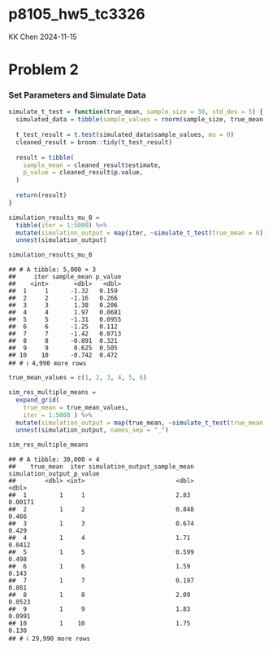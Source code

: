 p8105_hw5_tc3326
================
KK Chen
2024-11-15

# Problem 2

### Set Parameters and Simulate Data

``` r
simulate_t_test = function(true_mean, sample_size = 30, std_dev = 5) {
  simulated_data = tibble(sample_values = rnorm(sample_size, true_mean, std_dev))
  
  t_test_result = t.test(simulated_data$sample_values, mu = 0)
  cleaned_result = broom::tidy(t_test_result)
  
  result = tibble(
    sample_mean = cleaned_result$estimate,
    p_value = cleaned_result$p.value,
  )
  
  return(result)
}
```

``` r
simulation_results_mu_0 = 
  tibble(iter = 1:5000) %>%
  mutate(simulation_output = map(iter, ~simulate_t_test(true_mean = 0))) %>%
  unnest(simulation_output)

simulation_results_mu_0
```

    ## # A tibble: 5,000 × 3
    ##     iter sample_mean p_value
    ##    <int>       <dbl>   <dbl>
    ##  1     1      -1.32   0.159 
    ##  2     2      -1.16   0.266 
    ##  3     3       1.38   0.206 
    ##  4     4       1.97   0.0681
    ##  5     5      -1.31   0.0955
    ##  6     6      -1.25   0.112 
    ##  7     7      -1.42   0.0713
    ##  8     8      -0.891  0.321 
    ##  9     9       0.625  0.505 
    ## 10    10      -0.742  0.472 
    ## # ℹ 4,990 more rows

``` r
true_mean_values = c(1, 2, 3, 4, 5, 6)

sim_res_multiple_means = 
  expand_grid(
    true_mean = true_mean_values,
    iter = 1:5000 ) %>%
  mutate(simulation_output = map(true_mean, ~simulate_t_test(true_mean = .x))) %>%
  unnest(simulation_output, names_sep = "_")

sim_res_multiple_means
```

    ## # A tibble: 30,000 × 4
    ##    true_mean  iter simulation_output_sample_mean simulation_output_p_value
    ##        <dbl> <int>                         <dbl>                     <dbl>
    ##  1         1     1                         2.83                    0.00171
    ##  2         1     2                         0.848                   0.466  
    ##  3         1     3                         0.674                   0.429  
    ##  4         1     4                         1.71                    0.0412 
    ##  5         1     5                         0.599                   0.498  
    ##  6         1     6                         1.59                    0.143  
    ##  7         1     7                         0.197                   0.861  
    ##  8         1     8                         2.09                    0.0523 
    ##  9         1     9                         1.83                    0.0991 
    ## 10         1    10                         1.75                    0.130  
    ## # ℹ 29,990 more rows

